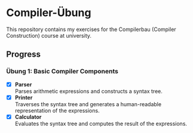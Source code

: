 # Compiler-Übung

This repository contains my exercises for the Compilerbau (Compiler Construction) course at university.

## Progress

### Übung 1: Basic Compiler Components
- [x] **Parser**  
  Parses arithmetic expressions and constructs a syntax tree.
- [x] **Printer**  
  Traverses the syntax tree and generates a human-readable representation of the expressions.
- [x] **Calculator**  
  Evaluates the syntax tree and computes the result of the expressions.
